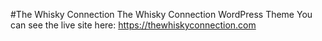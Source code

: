 #The Whisky Connection
The Whisky Connection WordPress Theme
You can see the live site here: https://thewhiskyconnection.com
